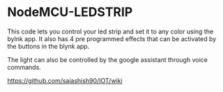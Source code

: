 # NodeMCU-LEDSTRIP
This code lets you control your led strip and set it to any color using the bylnk app. It also has 4 pre programmed effects that can be activated by the buttons in the blynk app.

The light can also be controlled by the google assistant through voice commands.

https://github.com/saiashish90/IOT/wiki
